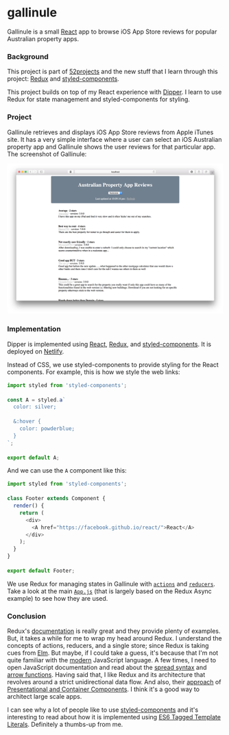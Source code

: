# gallinule

Gallinule is a small [React](https://facebook.github.io/react/) app to browse iOS App Store reviews for popular Australian property apps.

### Background

This project is part of [52projects](https://donny.github.io/52projects/) and the new stuff that I learn through this project: [Redux](http://redux.js.org/) and [styled-components](https://styled-components.com).

This project builds on top of my React experience with [Dipper](https://github.com/donny/dipper). I learn to use Redux for state management and styled-components for styling.

### Project

Gallinule retrieves and displays iOS App Store reviews from Apple iTunes site. It has a very simple interface where a user can select an iOS Australian property app and Gallinule shows the user reviews for that particular app. The screenshot of Gallinule:

![Screenshot](https://raw.githubusercontent.com/donny/gallinule/master/screenshot.png)

### Implementation

Dipper is implemented using [React](https://facebook.github.io/react/), [Redux](http://redux.js.org/), and [styled-components](https://styled-components.com). It is deployed on [Netlify](https://www.netlify.com).

Instead of CSS, we use styled-components to provide styling for the React components. For example, this is how we style the web links:

```javascript
import styled from 'styled-components';

const A = styled.a`
  color: silver;

  &:hover {
    color: powderblue;
  }
`;

export default A;
```

And we can use the `A` component like this:

```javascript
import styled from 'styled-components';

class Footer extends Component {
  render() {
    return (
      <div>
        <A href="https://facebook.github.io/react/">React</A>
      </div>
    );
  }
}

export default Footer;
```

We use Redux for managing states in Gallinule with [`actions`](https://github.com/donny/gallinule/blob/master/src/actions/index.js) and [`reducers`](https://github.com/donny/gallinule/blob/master/src/reducers/index.js). Take a look at the main [`App.js`](https://github.com/donny/gallinule/blob/master/src/containers/App.js) (that is largely based on the Redux Async example) to see how they are used.

### Conclusion

Redux's [documentation](http://redux.js.org) is really great and they provide plenty of examples. But, it takes a while for me to wrap my head around Redux. I understand the concepts of actions, reducers, and a single store; since Redux is taking cues from [Elm](http://elm-lang.org). But maybe, if I could take a guess, it's because that I'm not quite familiar with the [modern](https://github.com/lukehoban/es6features#readme) JavaScript language. A few times, I need to open JavaScript documentation and read about the [spread syntax](https://developer.mozilla.org/en/docs/Web/JavaScript/Reference/Operators/Spread_operator) and [arrow functions](https://developer.mozilla.org/en/docs/Web/JavaScript/Reference/Functions/Arrow_functions). Having said that, I like Redux and its architecture that revolves around a strict unidirectional data flow. And also, their [approach](https://gist.github.com/chantastic/fc9e3853464dffdb1e3c) of [Presentational and Container Components](https://medium.com/@dan_abramov/smart-and-dumb-components-7ca2f9a7c7d0). I think it's a good way to architect large scale apps.

I can see why a lot of people like to use [styled-components](https://github.com/styled-components/styled-components) and it's interesting to read about how it is implemented using [ES6 Tagged Template Literals](https://github.com/styled-components/styled-components/blob/master/docs/tagged-template-literals.md). Definitely a thumbs-up from me.
